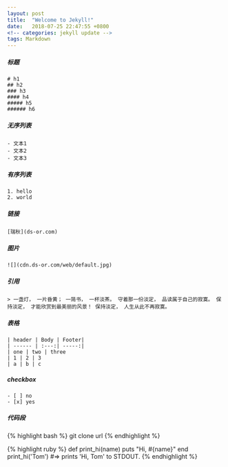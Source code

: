 ```yaml
---
layout: post
title:  "Welcome to Jekyll!"
date:   2018-07-25 22:47:55 +0800
<!-- categories: jekyll update -->
tags: Markdown
---
```


##### 标题
```
# h1
## h2
### h3
#### h4
##### h5
###### h6
```

##### 无序列表
```
- 文本1
- 文本2
- 文本3
```
##### 有序列表
```
1. hello
2. world
```
##### 链接
```
[瑞秋](ds-or.com)
```
##### 图片
```
![](cdn.ds-or.com/web/default.jpg)
```
##### 引用
```
> 一盏灯， 一片昏黄； 一简书， 一杯淡茶。 守着那一份淡定， 品读属于自己的寂寞。 保持淡定， 才能欣赏到最美丽的风景！ 保持淡定， 人生从此不再寂寞。
```
##### 表格
```
| header | Body | Footer|
| ------ | :---:| -----:|
| one | two | three
| 1 | 2 | 3
| a | b | c
```
##### checkbox
```
- [ ] no
- [x] yes
```
##### 代码段
{% highlight bash %}
git clone url
{% endhighlight %}

{% highlight ruby %}
def print_hi(name)
  puts "Hi, #{name}"
end
print_hi('Tom')
#=> prints 'Hi, Tom' to STDOUT.
{% endhighlight %}
